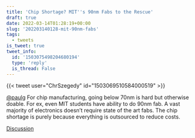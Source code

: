 ```yaml
---
title: 'Chip Shortage? MIT''s 90nm Fabs to the Rescue'
draft: true
date: 2022-03-14T01:28:19+00:00
slug: '202203140128-mit-90nm-fabs'
tags:
  - tweets
is_tweet: true
tweet_info:
  id: '1503075498204680194'
  type: 'reply'
  is_thread: False
---
```




{{< tweet user="ChrSzegedy" id="1503069510584000519" >}}

[@paulg](https://x.com/paulg) For chip manufacturing, going below 70nm is hard but otherwise doable. For ex, even MIT students have ability to do 90nm fab. A vast majority of electronics doesn’t require state of the art fabs. The chip shortage is purely because everything is outsourced to reduce costs.

[Discussion](https://x.com/sytelus/status/1503075498204680194)
